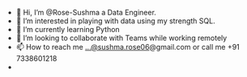 - 👋 Hi, I’m @Rose-Sushma a Data Engineer.
- 👀 I’m interested in playing with data using my strength SQL.
- 🌱 I’m currently learning Python
- 💞️ I’m looking to collaborate with Teams while working remotely
- 📫 How to reach me ...@sushma.rose06@gmail.com or call me +91 7338601218
- 

<!---
Rose-Sushma/Rose-Sushma is a ✨ special ✨ repository because its `README.md` (this file) appears on your GitHub profile.
You can click the Preview link to take a look at your changes.
--->
